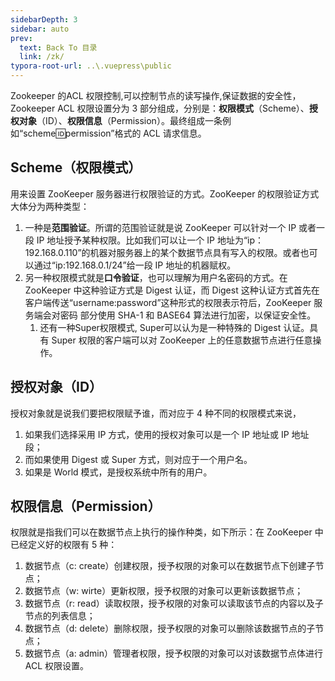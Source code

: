 ```yaml
---
sidebarDepth: 3
sidebar: auto
prev:
  text: Back To 目录
  link: /zk/
typora-root-url: ..\.vuepress\public
---
```




Zookeeper 的ACL 权限控制,可以控制节点的读写操作,保证数据的安全性，Zookeeper ACL 权限设置分为 3 部分组成，分别是：**权限模式**（Scheme）、**授权对象**（ID）、**权限信息**（Permission）。最终组成一条例如“scheme:id:permission”格式的 ACL 请求信息。



## Scheme（权限模式）

用来设置 ZooKeeper 服务器进行权限验证的方式。ZooKeeper 的权限验证方式大体分为两种类型：

1. 一种是**范围验证**。所谓的范围验证就是说 ZooKeeper 可以针对一个 IP 或者一段 IP 地址授予某种权限。比如我们可以让一个 IP 地址为“ip：192.168.0.110”的机器对服务器上的某个数据节点具有写入的权限。或者也可以通过“ip:192.168.0.1/24”给一段 IP 地址的机器赋权。
2. 另一种权限模式就是**口令验证**，也可以理解为用户名密码的方式。在 ZooKeeper 中这种验证方式是 Digest 认证，而 Digest 这种认证方式首先在客户端传送“username:password”这种形式的权限表示符后，ZooKeeper 服务端会对密码 部分使用 SHA-1 和 BASE64 算法进行加密，以保证安全性。
   1. 还有一种Super权限模式,  Super可以认为是一种特殊的 Digest 认证。具有 Super 权限的客户端可以对 ZooKeeper 上的任意数据节点进行任意操作。 



## 授权对象（ID）

授权对象就是说我们要把权限赋予谁，而对应于 4 种不同的权限模式来说，

1. 如果我们选择采用 IP 方式，使用的授权对象可以是一个 IP 地址或 IP 地址段；
2. 而如果使用 Digest 或 Super 方式，则对应于一个用户名。
3. 如果是 World 模式，是授权系统中所有的用户。





## 权限信息（Permission）

权限就是指我们可以在数据节点上执行的操作种类，如下所示：在 ZooKeeper 中已经定义好的权限有 5 种：

1. 数据节点（c: create）创建权限，授予权限的对象可以在数据节点下创建子节点；
2. 数据节点（w: wirte）更新权限，授予权限的对象可以更新该数据节点；
3. 数据节点（r: read）读取权限，授予权限的对象可以读取该节点的内容以及子节点的列表信息；
4. 数据节点（d: delete）删除权限，授予权限的对象可以删除该数据节点的子节点；
5. 数据节点（a: admin）管理者权限，授予权限的对象可以对该数据节点体进行 ACL 权限设置。